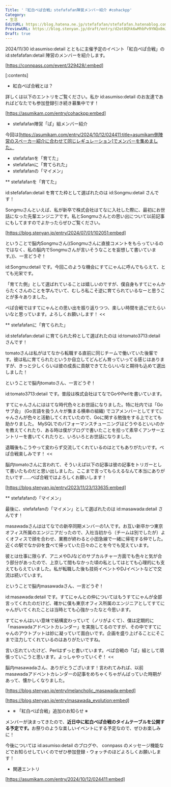 ```yaml
---
Title: '『紅白ぺぱ合戦』stefafafan陣営メンバー紹介 #cohackpp'
Category:
- 生活
EditURL: https://blog.hatena.ne.jp/stefafafan/stefafafan.hatenablog.com/atom/entry/6802340630913465516
PreviewURL: https://blog.stenyan.jp/draft/entry/d2ot8Qhk6wMhbPv9YNQx8mJgVXw
Draft: true
---
```


2024/11/30 id:asumiso:detail とともに主催予定のイベント「紅白ぺぱ合戦」の id:stefafafan:detail 陣営のメンバーを紹介します。

[https://connpass.com/event/329428/:embed]

[:contents]

* 紅白ぺぱ合戦とは？

詳しくは以下のエントリをご覧ください。私か id:asumiso:detail のお友達であればどなたでも参加登録引き続き募集中です！

[https://asumikam.com/entry/cohackpp:embed]

* stefafafan陣営「ぱ」組メンバー紹介

今回は[https://asumikam.com/entry/2024/10/12/024411:title=asumikam側陣営のスペーカー紹介に合わせて同じレギュレーション]でメンバーを集めました。

- stefafafanを「育てた」
- stefafafanに「育てられた」
- stefafafanの「マイメン」

** stefafafanを「育てた」

id:stefafafan:detail を育てた枠として選ばれたのは id:Songmu:detail さんです！

Songmuさんといえば、私が新卒で株式会社はてなに入社した際に、最初にお世話になった先輩エンジニアです。私とSongmuさんとの思い出について以前記事にもしてますのでよかったらぜひご覧ください。

[https://blog.stenyan.jp/entry/2024/07/01/102051:embed]

ということで脳内Songmuさん((Songmuさんに直接コメントをもらっているのではなく、私の脳内でSongmuさんが言いそうなことを妄想して書いています。))、一言どうぞ！

>>
id:Songmu:detail です。今回このような機会にすてにゃんに呼んでもらえて、とても光栄です。

「育てた側」として選ばれていることは嬉しいのですが、僕自身もすてにゃんからたくさんのことを学んでいて、むしろ私こそ逆に育てられているなーと思うことが多々ありました。

ぺぱ合戦ではすてにゃんとの思い出を振り返りつつ、楽しい時間を過ごせたらいいなと思っています。よろしくお願いします！
<<

** stefafafanに「育てられた」

id:stefafafan:detail に育てられた枠として選ばれたのは id:tomato3713:detail さんです！

tomatoさんは私がはてなから転職する直前に同じチームで働いていた後輩です。彼は私に育てられたというか自立してどんどん育っていってる感じはありますが、きっと少しくらいは彼の成長に貢献できてたらいいなと期待も込めて選出しました！

ということで脳内tomatoさん、一言どうぞ！

>>
id:tomato3713:detail です。普段は株式会社はてなでGoやPerlを書いています。

すてにゃんさんにははてな時代色々とお世話になりました。特に社内では「Goサブ会」 (Go言語を扱う人々が集まる横串の組織) でコアメンバーとしてすてにゃんさんが色々と活動してくれていたので、Goに関する勉強をする上でとても助かりました。
MySQLでのパフォーマンスチューニングはどうやるといいのかを教えてくれたり、ある時は僕がブログで書いたことを拾って素早くアンサーエントリーを書いてくれたりと、いろいろとお世話になりました。

退職後もこうやって変わらず交流してくれているのはとてもありがたいです。ぺぱ合戦楽しみです！
<<

脳内tomatoさんに言われて、そういえば以下の記事は彼の記事をトリガーとして書いたものだと思い出しました。ここまで言ってもらえるなんて本当にありがたいです……ぺぱ合戦ではよろしくお願いします！

[https://blog.stenyan.jp/entry/2023/11/23/133635:embed]

** stefafafanの「マイメン」

最後に、stefafafanの「マイメン」として選ばれたのは id:masawada:detail さんです！

masawadaさんははてなでの新卒同期メンバーの1人です。お互い新卒かつ東京オフィス所属のエンジニアだったので、入社当初から（チームは別でしたが）よくオフィスで顔を合わせ、業務が終わると小田急線で一緒に帰宅する仲でした。近くの駅でなか卯を食べて帰っていた日々のことを今でも覚えています。

彼とは仕事に限らず、アニメやDJなどのサブカルチャー方面でも色々と気が合う部分があったので、上京して間もなかった頃の私としてはとても心理的にも支えてもらえていました。私が転職した後も技術イベントやDJイベントなどで交流は続いています。

ということで脳内masawadaさん、一言どうぞ！

>>
id:masawada:detail です。すてにゃんとの仲についてはもうすてにゃんが全部言ってくれたのだけど、確かに僕も東京オフィス所属のエンジニアとしてすてにゃんがいてくれたことは当時とても心強かったなと今思います。

すてにゃんはいい意味で結構変わっていて（ノリがよくて）、僕は定期的に「masawadaアドベントカレンダー」を実施してるのですが、その中ですてにゃんのアウトプットは妙に凝っていて面白いです。企画を盛り上げることにそこまで注力してくれているのはありがたいですね。

言い忘れていたけど、Perlはずっと書いています。ぺぱ合戦の「ぱ」組として頑張っていこうと思います。よっしゃやっていくぞ！
<<

脳内masawadaさん、ありがとうございます！言われてみれば、以前masawadaアドベントカレンダーの記事をめちゃくちゃがんばっていた時期があって、懐かしくなりました。

[https://blog.stenyan.jp/entry/melancholic_masawada:embed]

[https://blog.stenyan.jp/entry/masawada_evolution:embed]

* ※ 「紅白ぺぱ合戦」追加のお知らせ ※

メンバーが決まってきたので、<strong>近日中に紅白ぺぱ合戦のタイムテーブルを公開する予定です。</strong>お祭りのような楽しいイベントにする予定なので、ぜひお楽しみに！

今後については id:asumiso:detail のブログや、 connpass のメッセージ機能などでお知らせしていくのでぜひ参加登録・ウォッチのほどよろしくお願いします！

* 関連エントリ

[https://asumikam.com/entry/2024/10/12/024411:embed]
